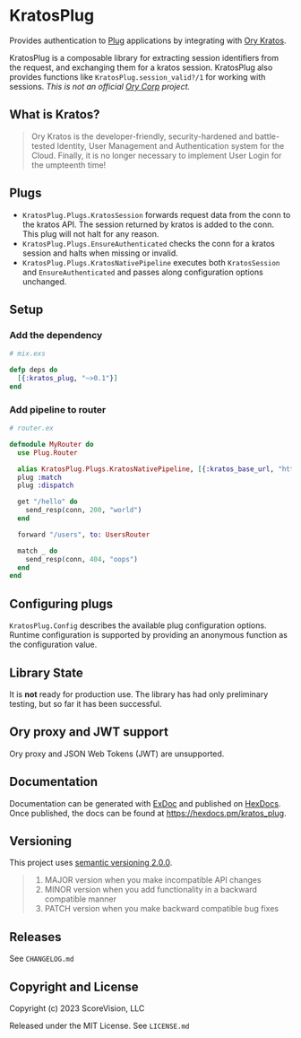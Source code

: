# KratosPlug

Provides authentication to [Plug](https://github.com/elixir-plug/plug) applications by integrating with [Ory Kratos](https://github.com/ory/kratos).

KratosPlug is a composable library for extracting session identifiers from the request, and exchanging them for a kratos session. KratosPlug also provides functions like `KratosPlug.session_valid?/1` for working with sessions. _This is not an official [Ory Corp](https://ory.sh) project._

## What is Kratos?

> Ory Kratos is the developer-friendly, security-hardened and battle-tested Identity, User Management and Authentication system for the Cloud. Finally, it is no longer necessary to implement User Login for the umpteenth time!

## Plugs

- `KratosPlug.Plugs.KratosSession` forwards request data from the conn to the kratos API. The session returned by kratos is added to the conn. This plug will not halt for any reason.
- `KratosPlug.Plugs.EnsureAuthenticated` checks the conn for a kratos session and halts when missing or invalid.
- `KratosPlug.Plugs.KratosNativePipeline` executes both `KratosSession` and `EnsureAuthenticated` and passes along configuration options unchanged.

## Setup

### Add the dependency

```elixir
# mix.exs

defp deps do
  [{:kratos_plug, "~>0.1"}]
end
```

### Add pipeline to router

```elixir
# router.ex

defmodule MyRouter do
  use Plug.Router

  alias KratosPlug.Plugs.KratosNativePipeline, [{:kratos_base_url, "http://localhost:4433"}]
  plug :match
  plug :dispatch

  get "/hello" do
    send_resp(conn, 200, "world")
  end

  forward "/users", to: UsersRouter

  match _ do
    send_resp(conn, 404, "oops")
  end
end
```

## Configuring plugs

`KratosPlug.Config` describes the available plug configuration options. Runtime configuration is supported by providing an anonymous function as the configuration value.

## Library State

It is __not__ ready for production use. The library has had only preliminary testing, but so far it has been successful.

## Ory proxy and JWT support

Ory proxy and JSON Web Tokens (JWT) are unsupported.

## Documentation

Documentation can be generated with [ExDoc](https://github.com/elixir-lang/ex_doc)
and published on [HexDocs](https://hexdocs.pm). Once published, the docs can
be found at <https://hexdocs.pm/kratos_plug>.

## Versioning

This project uses [semantic versioning 2.0.0](https://semver.org/).

>1. MAJOR version when you make incompatible API changes
>2. MINOR version when you add functionality in a backward compatible manner
>3. PATCH version when you make backward compatible bug fixes

## Releases

See `CHANGELOG.md`

## Copyright and License

Copyright (c) 2023 ScoreVision, LLC

Released under the MIT License. See `LICENSE.md`

